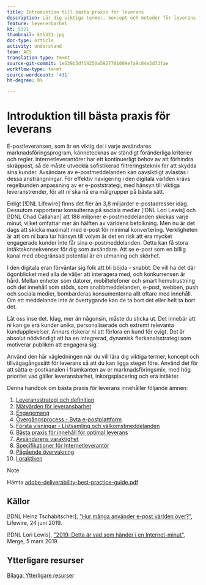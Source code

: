 ```yaml
---
title: Introduktion till bästa praxis för leverans
description: Lär dig viktiga termer, koncept och metoder för leverans för att säkerställa att ert marknadsföringsprogram lyckas.
feature: levererbarhet
kt: 5321
thumbnail: kt5321.jpg
doc-type: article
activity: understand
team: ACS
translation-type: tm+mt
source-git-commit: 1e539b5df54250a5927701009e7a9c84e5d73fae
workflow-type: tm+mt
source-wordcount: '431'
ht-degree: 0%

---
```



# Introduktion till bästa praxis för leverans

E-postleveransen, som är en viktig del i varje avsändares marknadsföringsprogram, kännetecknas av ständigt föränderliga kriterier och regler. Internetleverantörer har ett kontinuerligt behov av att förhindra skräppost, så de måste utveckla sofistikerad filtreringsteknik för att skydda sina kunder. Avsändare av e-postmeddelanden kan oavsiktligt avlastas i dessa ansträngningar. För effektiv navigering i den digitala världen krävs regelbunden anpassning av er e-poststrategi, med hänsyn till viktiga leveranstrender, för att ni ska nå era målgrupper på bästa sätt.

Enligt [!DNL Lifewire] finns det fler än 3,8 miljarder e-postadresser idag. Dessutom rapporterar konsulterna på sociala medier [!DNL Lori Lewis] och [!DNL Chad Callahan] att 188 miljoner e-postmeddelanden skickas varje minut, vilket omfattar mer än hälften av världens befolkning. Men nu är det dags att skicka maximalt med e-post för minimal konvertering. Verkligheten är att om ni bara tar hänsyn till volym är det en risk att era mycket engagerade kunder inte får sina e-postmeddelanden. Detta kan få stora intäktskonsekvenser för dig som avsändare. Att se e-post som en billig kanal med obegränsad potential är en utmaning och skörhet.

I den digitala eran förväntar sig folk att bli böjda - snabbt. De vill ha det där ögonblicket med alla de väljer att interagera med, och konkurrensen är hård. Mellan enheter som datorer, mobiltelefoner och smart hemutrustning och det innehåll som stöds, som snabbmeddelanden, e-post, webben, push och sociala medier, bombarderas konsumenterna allt oftare med innehåll. Om ett meddelande inte är övertygande kan de ta bort det eller helt ta bort det.

Låt oss inse det. Idag, mer än någonsin, måste du sticka ut. Det innebär att ni kan ge era kunder unika, personaliserade och extremt relevanta kundupplevelser. Annars riskerar ni att förlora en kund för evigt. Det är absolut nödvändigt att ha en integrerad, dynamisk flerkanalsstrategi som motiverar publiken att engagera sig.

Använd den här vägledningen när du vill lära dig viktiga termer, koncept och tillvägagångssätt för leverans så att du kan ligga steget före. Använd det för att sätta e-postkanalen i framkanten av er marknadsföringsmix, med hög prioritet vad gäller leveransbarhet, inkorgsplacering och era intäkter.

Denna handbok om bästa praxis för leverans innehåller följande ämnen:

1. [Leveransstrategi och definition](/help/deliverability-strategy-and-definition.md)
2. [Mätvärden för leveransbarhet](/help/metrics/metrics-overview.md)
3. [Engagemang](/help/engagement.md)
4. [Övergångsprocess - Byta e-postplattform](/help/transition-process/switching-email-platforms.md)
5. [Första visningar - Listsamling och välkomstmeddelanden](/help/first-impressions/address-collection-and-list-growth.md)
6. [Bästa praxis för innehåll för optimal leverans](/help/content-best-practices-for-optimal-delivery.md)
7. [Avsändarens varaktighet](/help/sender-permanence.md)
8. [Specifikationer för Internetleverantör](/help/internet-service-provider-specifics/overview.md)
9. [Pågående övervakning](/help/ongoing-monitoring.md)
10. [I praktiken](/help/putting-it-in-practice.md)

>[!NOTE]
>
>Hämta [adobe-deliverability-best-practice-guide.pdf](/help/assets/adobe-deliverability-best-practice-guide.pdf)

## Källor

[!DNL Heinz Tschabitscher],  [&quot;Hur många använder e-post världen över?&quot;](https://www.lifewire.com/how-many-email-users-are-there-1171213), Lifewire, 24 juni 2019.

[!DNL Lori Lewis],  [&quot;2019: Detta är vad som händer i en Internet-minut&quot;](https://www.allaccess.com/merge/archive/29580/2019-this-is-what-happens-in-an-internet-minute), Merge, 5 mars 2019.

## Ytterligare resurser

[Bilaga: Ytterligare resurser](/help/additional-resources/general-resources.md)